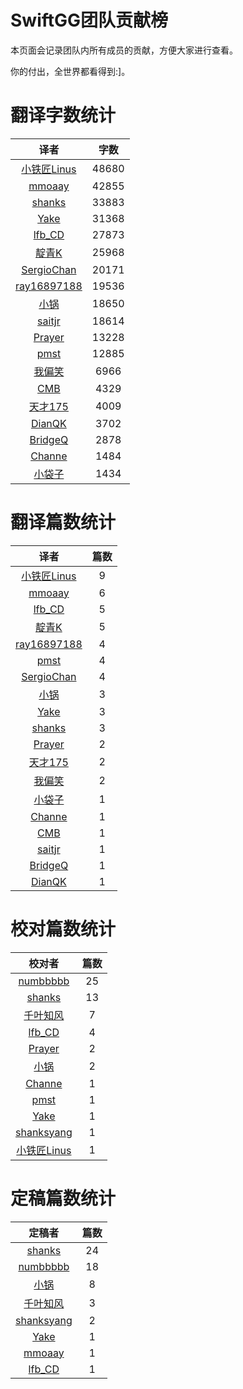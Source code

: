 
# SwiftGG团队贡献榜

本页面会记录团队内所有成员的贡献，方便大家进行查看。

你的付出，全世界都看得到:]。

# 翻译字数统计

| 译者 | 字数 |
| :------------: | :------------: |
| [小铁匠Linus](http://weibo.com/linusling) | 48680 |
| [mmoaay](http://blog.csdn.net/mmoaay) | 42855 |
| [shanks](http://codebuild.me/) | 33883 |
| [Yake](http://blog.csdn.net/yake_099) | 31368 |
| [lfb_CD](http://weibo.com/lfbWb) | 27873 |
| [靛青K](http://www.dianqk.org/) | 25968 |
| [SergioChan](https://github.com/SergioChan) | 20171 |
| [ray16897188](http://www.jianshu.com/users/97c49dfd1f9f/latest_articles) | 19536 |
| [小锅](http://www.swiftyper.com/) | 18650 |
| [saitjr](http://www.brighttj.com) | 18614 |
| [Prayer](http://www.futantan.com) | 13228 |
| [pmst](http://www.jianshu.com/users/596f2ba91ce9/latest_articles) | 12885 |
| [我偏笑](http://blog.csdn.net/nsnirvana) | 6966 |
| [CMB](https://github.com/chenmingbiao) | 4329 |
| [天才175](http://weibo.com/u/2916092907) | 4009 |
| [DianQK](undefined) | 3702 |
| [BridgeQ](http://wxgbridgeq.github.io/) | 2878 |
| [Channe](undefined) | 1484 |
| [小袋子](http://daizi.me) | 1434 |


# 翻译篇数统计

| 译者 | 篇数 |
| :------------: | :------------: |
| [小铁匠Linus](http://weibo.com/linusling) | 9 |
| [mmoaay](http://blog.csdn.net/mmoaay) | 6 |
| [lfb_CD](http://weibo.com/lfbWb) | 5 |
| [靛青K](http://www.dianqk.org/) | 5 |
| [ray16897188](http://www.jianshu.com/users/97c49dfd1f9f/latest_articles) | 4 |
| [pmst](http://www.jianshu.com/users/596f2ba91ce9/latest_articles) | 4 |
| [SergioChan](https://github.com/SergioChan) | 4 |
| [小锅](http://www.swiftyper.com/) | 3 |
| [Yake](http://blog.csdn.net/yake_099) | 3 |
| [shanks](http://codebuild.me/) | 3 |
| [Prayer](http://www.futantan.com) | 2 |
| [天才175](http://weibo.com/u/2916092907) | 2 |
| [我偏笑](http://blog.csdn.net/nsnirvana) | 2 |
| [小袋子](http://daizi.me) | 1 |
| [Channe](undefined) | 1 |
| [CMB](https://github.com/chenmingbiao) | 1 |
| [saitjr](http://www.brighttj.com) | 1 |
| [BridgeQ](http://wxgbridgeq.github.io/) | 1 |
| [DianQK](undefined) | 1 |


# 校对篇数统计

| 校对者 | 篇数 |
| :------------: | :------------: |
| [numbbbbb](https://github.com/numbbbbb) | 25 |
| [shanks](http://codebuild.me/) | 13 |
| [千叶知风](http://weibo.com/xiaoxxiao) | 7 |
| [lfb_CD](http://weibo.com/lfbWb) | 4 |
| [Prayer](http://www.futantan.com) | 2 |
| [小锅](http://www.swiftyper.com/) | 2 |
| [Channe](undefined) | 1 |
| [pmst](http://www.jianshu.com/users/596f2ba91ce9/latest_articles) | 1 |
| [Yake](http://blog.csdn.net/yake_099) | 1 |
| [shanksyang](undefined) | 1 |
| [小铁匠Linus](http://weibo.com/linusling) | 1 |


# 定稿篇数统计

| 定稿者 | 篇数 |
| :------------: | :------------: |
| [shanks](http://codebuild.me/) | 24 |
| [numbbbbb](https://github.com/numbbbbb) | 18 |
| [小锅](http://www.swiftyper.com/) | 8 |
| [千叶知风](http://weibo.com/xiaoxxiao) | 3 |
| [shanksyang](undefined) | 2 |
| [Yake](http://blog.csdn.net/yake_099) | 1 |
| [mmoaay](http://blog.csdn.net/mmoaay) | 1 |
| [lfb_CD](http://weibo.com/lfbWb) | 1 |